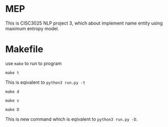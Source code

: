 # MEP

This is CISC3025 NLP project 3, which about implement name entity using maximum entropy model.

# Makefile

use `make` to run to program

```shell
make t
```

This is eqivalent to `python3 run.py -t`

```shell
make d
```

```shell
make s
```

```shell
make D
```

This is new command which is eqivalent to `python3 run.py -D`.

